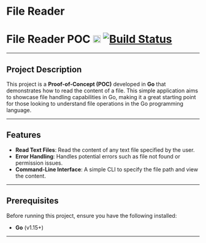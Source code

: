 # File Reader
# File Reader POC [<img src="https://i.imgur.com/oMcxwz0.png" alt="File Reader" height="20px" />](https://your-website-url.com) [![Build Status](https://travis-ci.org/your-username/file-reader-poc.svg?branch=master)](https://travis-ci.org/your-username/file-reader-poc)


---

## Project Description

This project is a **Proof-of-Concept (POC)** developed in **Go** that demonstrates how to read the content of a file. This simple application aims to showcase file handling capabilities in Go, making it a great starting point for those looking to understand file operations in the Go programming language.

---

## Features

- **Read Text Files**: Read the content of any text file specified by the user.
- **Error Handling**: Handles potential errors such as file not found or permission issues.
- **Command-Line Interface**: A simple CLI to specify the file path and view the content.

---

## Prerequisites

Before running this project, ensure you have the following installed:

- **Go** (v1.15+)

---


